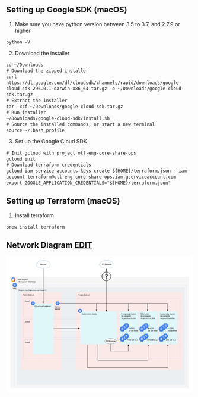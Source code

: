 ## Setting up Google SDK (macOS)
1. Make sure you have python version between 3.5 to 3.7, and 2.7.9 or higher
```
python -V
```
2. Download the installer
```
cd ~/Downloads
# Download the zipped installer
curl https://dl.google.com/dl/cloudsdk/channels/rapid/downloads/google-cloud-sdk-296.0.1-darwin-x86_64.tar.gz -o ~/Downloads/google-cloud-sdk.tar.gz
# Extract the installer
tar -xzf ~/Downloads/google-cloud-sdk.tar.gz
# Run installer
~/Downloads/google-cloud-sdk/install.sh 
# Source the installed commands, or start a new terminal
source ~/.bash_profile 
```
3. Set up the Google Cloud SDK
```
# Init gcloud with project otl-eng-core-share-ops 
gcloud init
# Download terraform credentials
gcloud iam service-accounts keys create ${HOME}/terraform.json --iam-account terraform@otl-eng-core-share-ops.iam.gserviceaccount.com
export GOOGLE_APPLICATION_CREDENTIALS="${HOME}/terraform.json"  
```

## Setting up Terraform (macOS)
1. Install terraform
```
brew install terraform
```

## Network Diagram [EDIT](https://app.lucidchart.com/invitations/accept/dc617425-e474-4519-8f98-90a801354acf)
![Network Diagram](/network_diagram.png)
